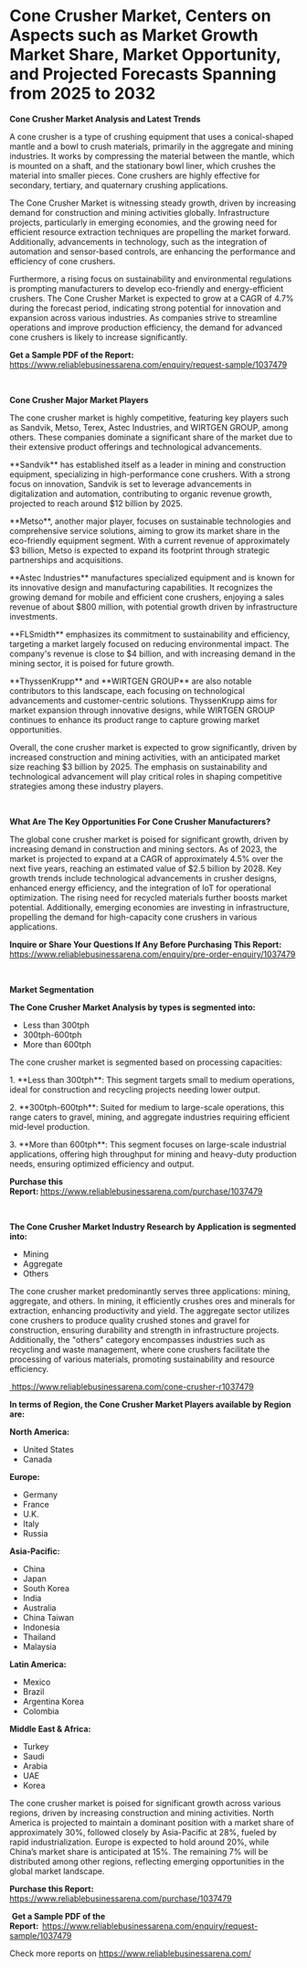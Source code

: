 <p><h1>Cone Crusher Market, Centers on Aspects such as Market Growth Market Share, Market Opportunity, and Projected Forecasts Spanning from 2025 to 2032</h1></p><p><strong>Cone Crusher Market Analysis and Latest Trends</strong></p>
<p><p>A cone crusher is a type of crushing equipment that uses a conical-shaped mantle and a bowl to crush materials, primarily in the aggregate and mining industries. It works by compressing the material between the mantle, which is mounted on a shaft, and the stationary bowl liner, which crushes the material into smaller pieces. Cone crushers are highly effective for secondary, tertiary, and quaternary crushing applications.</p><p>The Cone Crusher Market is witnessing steady growth, driven by increasing demand for construction and mining activities globally. Infrastructure projects, particularly in emerging economies, and the growing need for efficient resource extraction techniques are propelling the market forward. Additionally, advancements in technology, such as the integration of automation and sensor-based controls, are enhancing the performance and efficiency of cone crushers. </p><p>Furthermore, a rising focus on sustainability and environmental regulations is prompting manufacturers to develop eco-friendly and energy-efficient crushers. The Cone Crusher Market is expected to grow at a CAGR of 4.7% during the forecast period, indicating strong potential for innovation and expansion across various industries. As companies strive to streamline operations and improve production efficiency, the demand for advanced cone crushers is likely to increase significantly.</p></p>
<p><strong>Get a Sample PDF of the Report:&nbsp;</strong> <a href="https://www.reliablebusinessarena.com/enquiry/request-sample/1037479?utm_campaign=2288&utm_medium=2&utm_source=Github&utm_content=ia&utm_term=19022025&utm_id=cone-crusher">https://www.reliablebusinessarena.com/enquiry/request-sample/1037479</a></p>
<p>&nbsp;</p>
<p><strong>Cone Crusher Major Market Players</strong></p>
<p><p>The cone crusher market is highly competitive, featuring key players such as Sandvik, Metso, Terex, Astec Industries, and WIRTGEN GROUP, among others. These companies dominate a significant share of the market due to their extensive product offerings and technological advancements.</p><p>**Sandvik** has established itself as a leader in mining and construction equipment, specializing in high-performance cone crushers. With a strong focus on innovation, Sandvik is set to leverage advancements in digitalization and automation, contributing to organic revenue growth, projected to reach around $12 billion by 2025.</p><p>**Metso**, another major player, focuses on sustainable technologies and comprehensive service solutions, aiming to grow its market share in the eco-friendly equipment segment. With a current revenue of approximately $3 billion, Metso is expected to expand its footprint through strategic partnerships and acquisitions.</p><p>**Astec Industries** manufactures specialized equipment and is known for its innovative design and manufacturing capabilities. It recognizes the growing demand for mobile and efficient cone crushers, enjoying a sales revenue of about $800 million, with potential growth driven by infrastructure investments.</p><p>**FLSmidth** emphasizes its commitment to sustainability and efficiency, targeting a market largely focused on reducing environmental impact. The company's revenue is close to $4 billion, and with increasing demand in the mining sector, it is poised for future growth.</p><p>**ThyssenKrupp** and **WIRTGEN GROUP** are also notable contributors to this landscape, each focusing on technological advancements and customer-centric solutions. ThyssenKrupp aims for market expansion through innovative designs, while WIRTGEN GROUP continues to enhance its product range to capture growing market opportunities. </p><p>Overall, the cone crusher market is expected to grow significantly, driven by increased construction and mining activities, with an anticipated market size reaching $3 billion by 2025. The emphasis on sustainability and technological advancement will play critical roles in shaping competitive strategies among these industry players.</p></p>
<p>&nbsp;</p>
<p><strong>What Are The Key Opportunities For Cone Crusher Manufacturers?</strong></p>
<p><p>The global cone crusher market is poised for significant growth, driven by increasing demand in construction and mining sectors. As of 2023, the market is projected to expand at a CAGR of approximately 4.5% over the next five years, reaching an estimated value of $2.5 billion by 2028. Key growth trends include technological advancements in crusher designs, enhanced energy efficiency, and the integration of IoT for operational optimization. The rising need for recycled materials further boosts market potential. Additionally, emerging economies are investing in infrastructure, propelling the demand for high-capacity cone crushers in various applications.</p></p>
<p><strong>Inquire or Share Your Questions If Any Before Purchasing This Report:</strong> <a href="https://www.reliablebusinessarena.com/enquiry/pre-order-enquiry/1037479?utm_campaign=2288&utm_medium=2&utm_source=Github&utm_content=ia&utm_term=19022025&utm_id=cone-crusher">https://www.reliablebusinessarena.com/enquiry/pre-order-enquiry/1037479</a></p>
<p>&nbsp;</p>
<p><strong>Market Segmentation</strong></p>
<p><strong>The Cone Crusher Market Analysis by types is segmented into:</strong></p>
<p><ul><li>Less than 300tph</li><li>300tph-600tph</li><li>More than 600tph</li></ul></p>
<p><p>The cone crusher market is segmented based on processing capacities: </p><p>1. **Less than 300tph**: This segment targets small to medium operations, ideal for construction and recycling projects needing lower output.</p><p>2. **300tph-600tph**: Suited for medium to large-scale operations, this range caters to gravel, mining, and aggregate industries requiring efficient mid-level production.</p><p>3. **More than 600tph**: This segment focuses on large-scale industrial applications, offering high throughput for mining and heavy-duty production needs, ensuring optimized efficiency and output.</p></p>
<p><strong>Purchase this Report:&nbsp;</strong><a href="https://www.reliablebusinessarena.com/purchase/1037479?utm_campaign=2288&utm_medium=2&utm_source=Github&utm_content=ia&utm_term=19022025&utm_id=cone-crusher">https://www.reliablebusinessarena.com/purchase/1037479</a></p>
<p>&nbsp;</p>
<p><strong>The Cone Crusher Market Industry Research by Application is segmented into:</strong></p>
<p><ul><li>Mining</li><li>Aggregate</li><li>Others</li></ul></p>
<p><p>The cone crusher market predominantly serves three applications: mining, aggregate, and others. In mining, it efficiently crushes ores and minerals for extraction, enhancing productivity and yield. The aggregate sector utilizes cone crushers to produce quality crushed stones and gravel for construction, ensuring durability and strength in infrastructure projects. Additionally, the "others" category encompasses industries such as recycling and waste management, where cone crushers facilitate the processing of various materials, promoting sustainability and resource efficiency.</p></p>
<p><a href="https://www.reliablebusinessarena.com/cone-crusher-r1037479?utm_campaign=2288&utm_medium=2&utm_source=Github&utm_content=ia&utm_term=19022025&utm_id=cone-crusher">&nbsp;https://www.reliablebusinessarena.com/cone-crusher-r1037479</a></p>
<p><strong>In terms of Region, the Cone Crusher Market Players available by Region are:</strong></p>
<p>
    <p> <strong> North America: </strong>
        <ul>
            <li>United States</li>
            <li>Canada</li>
        </ul>
        </p> 
    <p> <strong> Europe: </strong>
        <ul>
            <li>Germany</li>
            <li>France</li>
            <li>U.K.</li>
            <li>Italy</li>
            <li>Russia</li>
        </ul>
        </p> 
    <p> <strong> Asia-Pacific: </strong>
        <ul>
            <li>China</li>
            <li>Japan</li>
            <li>South Korea</li>
            <li>India</li>
            <li>Australia</li>
            <li>China Taiwan</li>
            <li>Indonesia</li>
            <li>Thailand</li>
            <li>Malaysia</li>
        </ul>
        </p> 
    <p> <strong> Latin America: </strong>
        <ul>
            <li>Mexico</li>
            <li>Brazil</li>
            <li>Argentina Korea</li>
            <li>Colombia</li>
        </ul>
        </p> 
    <p> <strong> Middle East & Africa: </strong>
        <ul>
            <li>Turkey</li>
            <li>Saudi</li>
            <li>Arabia</li>
            <li>UAE</li>
            <li>Korea</li>
        </ul>
    </p>
    </p>
<p><p>The cone crusher market is poised for significant growth across various regions, driven by increasing construction and mining activities. North America is projected to maintain a dominant position with a market share of approximately 30%, followed closely by Asia-Pacific at 28%, fueled by rapid industrialization. Europe is expected to hold around 20%, while China’s market share is anticipated at 15%. The remaining 7% will be distributed among other regions, reflecting emerging opportunities in the global market landscape.</p></p>
<p><strong>Purchase this Report: </strong><a href="https://www.reliablebusinessarena.com/purchase/1037479?utm_campaign=2288&utm_medium=2&utm_source=Github&utm_content=ia&utm_term=19022025&utm_id=cone-crusher">https://www.reliablebusinessarena.com/purchase/1037479</a></p>
<p>&nbsp;<strong>Get a Sample PDF of the Report:&nbsp;&nbsp;</strong><a href="https://www.reliablebusinessarena.com/enquiry/request-sample/1037479?utm_campaign=2288&utm_medium=2&utm_source=Github&utm_content=ia&utm_term=19022025&utm_id=cone-crusher">https://www.reliablebusinessarena.com/enquiry/request-sample/1037479</a></p>
<p><strong></strong></p>
<p>Check more reports on <a href="https://www.reliablebusinessarena.com/?utm_campaign=2288&utm_medium=2&utm_source=Github&utm_content=ia&utm_term=19022025&utm_id=cone-crusher">https://www.reliablebusinessarena.com/</a></p>